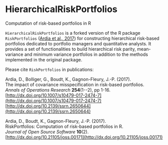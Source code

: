 # HierarchicalRiskPortfolios
Computation of risk-based portfolios in R

`HierarchicalRiskPortfolios` is a forked version of the R package `RiskPortfolios` ([Ardia et al., 2017](http://dx.doi.org/10.21105/joss.00171)) for constructing hierarchical risk-based portfolios dedicated to portfolio managers 
and quantitative analysts. It provides a set of functionalities to build hierarchical risk parity, 
mean-variance and minimum variance portfolios in addition to the methods implemented in the 
original package.

Please cite `RiskPortfolios` in publications:

Ardia, D., Bolliger, G., Boudt, K., Gagnon-Fleury, J.-P. (2017).      
The impact of covariance misspecification in risk-based portfolios.      
_Annals of Operations Research_ **254**(1--2), pp 1-16.      
[http://dx.doi.org/10.1007/s10479-017-2474-7](http://dx.doi.org/10.1007/s10479-017-2474-7)   
[http://dx.doi.org/10.2139/ssrn.2650644](http://dx.doi.org/10.2139/ssrn.2650644) 
   
Ardia, D., Boudt, K., Gagnon-Fleury, J.-P. (2017).      
RiskPortfolios: Computation of risk-based portfolios in R.        
_Journal of Open Source Software_ **10**(2).    
[http://dx.doi.org/10.21105/joss.00171](http://dx.doi.org/10.21105/joss.00171)      